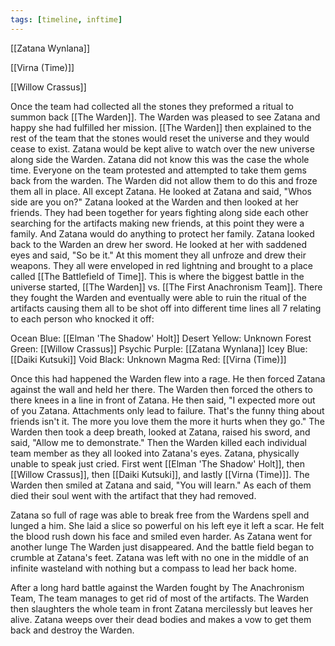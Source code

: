 ```yaml
---
tags: [timeline, inftime]
---
```


[[Zatana Wynlana]]


[[Virna (Time)]]

[[Willow Crassus]]




Once the team had collected all the stones they preformed a ritual to summon back [[The Warden]]. The Warden was pleased to see Zatana and happy she had fulfilled her mission. [[The Warden]] then explained to the rest of the team that the stones would reset the universe and they would cease to exist. Zatana would be kept alive to watch over the new universe along side the Warden. Zatana did not know this was the case the whole time. Everyone on the team protested and attempted to take them gems back from the warden. The Warden did not allow them to do this and froze them all in place. All except Zatana. He looked at Zatana and said, "Whos side are you on?" Zatana looked at the Warden and then looked at her friends. They had been together for years fighting along side each other searching for the artifacts making new friends, at this point they were a family. And Zatana would do anything to protect her family. Zatana looked back to the Warden an drew her sword. He looked at her with saddened eyes and said, "So be it." At this moment they all unfroze and drew their weapons. They all were enveloped in red lightning and brought to a place called [[The Battlefield of Time]]. This is where the biggest battle in the universe started, [[The Warden]] vs. [[The First Anachronism Team]]. There they fought the Warden and eventually were able to ruin the ritual of the artifacts causing them all to be shot off into different time lines all 7 relating to each person who knocked it off:

Ocean Blue: [[Elman 'The Shadow' Holt]]
Desert Yellow: Unknown
Forest Green: [[Willow Crassus]]
Psychic Purple: [[Zatana Wynlana]]
Icey Blue: [[Daiki Kutsuki]]
Void Black: Unknown
Magma Red: [[Virna (Time)]]

Once this had happened the Warden flew into a rage. He then forced Zatana against the wall and held her there. The Warden then forced the others to there knees in a line in front of Zatana. He then said, "I expected more out of you Zatana. Attachments only lead to failure. That's the funny thing about friends isn't it. The more you love them the more it hurts when they go." The Warden then took a deep breath, looked at Zatana, raised his sword, and said, "Allow me to demonstrate." Then the Warden killed each individual team member as they all looked into Zatana's eyes. Zatana, physically unable to speak just cried. First went [[Elman 'The Shadow' Holt]], then [[Willow Crassus]], then [[Daiki Kutsuki]], and lastly [[Virna (Time)]]. The Warden then smiled at Zatana and said, "You will learn." As each of them died their soul went with the artifact that they had removed. 

Zatana so full of rage was able to break free from the Wardens spell and lunged a him. She laid a slice so powerful on his left eye it left a scar. He felt the blood rush down his face and smiled even harder. As Zatana went for another lunge The Warden just disappeared. And the battle field began to crumble at Zatana's feet. Zatana was left with no one in the middle of an infinite wasteland with nothing but a compass to lead her back home.


<span 
	  class='ob-timelines' 
	  data-date='15050' 
	  data-title='The Anachronism Team Dies' 
	  data-class='orange' 
	  data-img = 'Base Info Folder/Images/Main Story/The Anachronism Team Death.jpg' 
	  data-type='range' 
	  data-end='15050'> 
	After a long hard battle against the Warden fought by The Anachronism Team, The team manages to get rid of most of the artifacts. The Warden then slaughters the whole team in front Zatana mercilessly but leaves her alive. Zatana weeps over their dead bodies and makes a vow to get them back and destroy the Warden.
</span> 